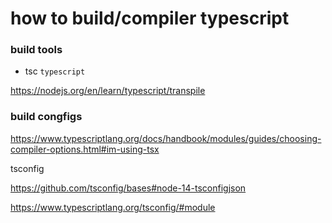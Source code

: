 # how to build/compiler typescript

### build tools

- tsc `typescript`

https://nodejs.org/en/learn/typescript/transpile

### build congfigs

https://www.typescriptlang.org/docs/handbook/modules/guides/choosing-compiler-options.html#im-using-tsx

tsconfig

https://github.com/tsconfig/bases#node-14-tsconfigjson

https://www.typescriptlang.org/tsconfig/#module
